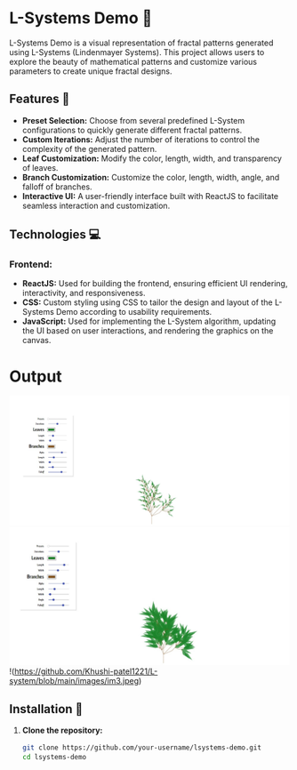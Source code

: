 # L-Systems Demo 🌿

L-Systems Demo is a visual representation of fractal patterns generated using L-Systems (Lindenmayer Systems). This project allows users to explore the beauty of mathematical patterns and customize various parameters to create unique fractal designs.

## Features 🎯

- **Preset Selection:** Choose from several predefined L-System configurations to quickly generate different fractal patterns.
- **Custom Iterations:** Adjust the number of iterations to control the complexity of the generated pattern.
- **Leaf Customization:** Modify the color, length, width, and transparency of leaves.
- **Branch Customization:** Customize the color, length, width, angle, and falloff of branches.
- **Interactive UI:** A user-friendly interface built with ReactJS to facilitate seamless interaction and customization.

## Technologies 💻

### Frontend:

- **ReactJS:** Used for building the frontend, ensuring efficient UI rendering, interactivity, and responsiveness.
- **CSS:** Custom styling using CSS to tailor the design and layout of the L-Systems Demo according to usability requirements.
- **JavaScript:** Used for implementing the L-System algorithm, updating the UI based on user interactions, and rendering the graphics on the canvas.

# Output
![](https://github.com/Khushi-patel1221/L-system/blob/main/images/im1.jpeg)
![](https://github.com/Khushi-patel1221/L-system/blob/main/images/im2.jpeg)
!(https://github.com/Khushi-patel1221/L-system/blob/main/images/im3.jpeg)

## Installation 🚀

1. **Clone the repository:**

   ```sh
   git clone https://github.com/your-username/lsystems-demo.git
   cd lsystems-demo

